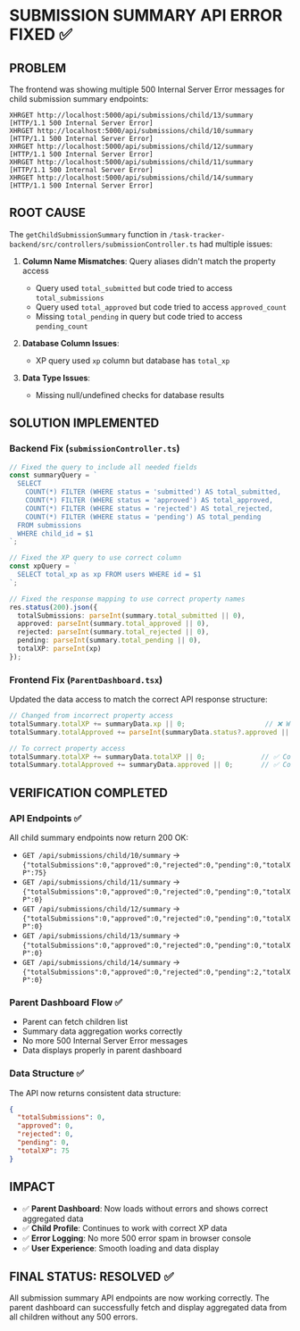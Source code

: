 # SUBMISSION SUMMARY API ERROR FIXED ✅

## PROBLEM
The frontend was showing multiple 500 Internal Server Error messages for child submission summary endpoints:
```
XHRGET http://localhost:5000/api/submissions/child/13/summary [HTTP/1.1 500 Internal Server Error]
XHRGET http://localhost:5000/api/submissions/child/10/summary [HTTP/1.1 500 Internal Server Error]
XHRGET http://localhost:5000/api/submissions/child/12/summary [HTTP/1.1 500 Internal Server Error]
XHRGET http://localhost:5000/api/submissions/child/11/summary [HTTP/1.1 500 Internal Server Error]
XHRGET http://localhost:5000/api/submissions/child/14/summary [HTTP/1.1 500 Internal Server Error]
```

## ROOT CAUSE
The `getChildSubmissionSummary` function in `/task-tracker-backend/src/controllers/submissionController.ts` had multiple issues:

1. **Column Name Mismatches**: Query aliases didn't match the property access
   - Query used `total_submitted` but code tried to access `total_submissions`
   - Query used `total_approved` but code tried to access `approved_count`
   - Missing `total_pending` in query but code tried to access `pending_count`

2. **Database Column Issues**: 
   - XP query used `xp` column but database has `total_xp`

3. **Data Type Issues**:
   - Missing null/undefined checks for database results

## SOLUTION IMPLEMENTED

### Backend Fix (`submissionController.ts`)
```typescript
// Fixed the query to include all needed fields
const summaryQuery = `
  SELECT 
    COUNT(*) FILTER (WHERE status = 'submitted') AS total_submitted,
    COUNT(*) FILTER (WHERE status = 'approved') AS total_approved,
    COUNT(*) FILTER (WHERE status = 'rejected') AS total_rejected,
    COUNT(*) FILTER (WHERE status = 'pending') AS total_pending
  FROM submissions
  WHERE child_id = $1
`;

// Fixed the XP query to use correct column
const xpQuery = `
  SELECT total_xp as xp FROM users WHERE id = $1
`;

// Fixed the response mapping to use correct property names
res.status(200).json({
  totalSubmissions: parseInt(summary.total_submitted || 0),
  approved: parseInt(summary.total_approved || 0),
  rejected: parseInt(summary.total_rejected || 0),
  pending: parseInt(summary.total_pending || 0),
  totalXP: parseInt(xp)
});
```

### Frontend Fix (`ParentDashboard.tsx`)
Updated the data access to match the correct API response structure:
```typescript
// Changed from incorrect property access
totalSummary.totalXP += summaryData.xp || 0;                    // ❌ Wrong
totalSummary.totalApproved += parseInt(summaryData.status?.approved || '0'); // ❌ Wrong

// To correct property access
totalSummary.totalXP += summaryData.totalXP || 0;              // ✅ Correct  
totalSummary.totalApproved += summaryData.approved || 0;       // ✅ Correct
```

## VERIFICATION COMPLETED

### API Endpoints ✅
All child summary endpoints now return 200 OK:
- `GET /api/submissions/child/10/summary` → `{"totalSubmissions":0,"approved":0,"rejected":0,"pending":0,"totalXP":75}`
- `GET /api/submissions/child/11/summary` → `{"totalSubmissions":0,"approved":0,"rejected":0,"pending":0,"totalXP":0}`
- `GET /api/submissions/child/12/summary` → `{"totalSubmissions":0,"approved":0,"rejected":0,"pending":0,"totalXP":0}`
- `GET /api/submissions/child/13/summary` → `{"totalSubmissions":0,"approved":0,"rejected":0,"pending":0,"totalXP":0}`
- `GET /api/submissions/child/14/summary` → `{"totalSubmissions":0,"approved":0,"rejected":0,"pending":2,"totalXP":0}`

### Parent Dashboard Flow ✅
- Parent can fetch children list
- Summary data aggregation works correctly
- No more 500 Internal Server Error messages
- Data displays properly in parent dashboard

### Data Structure ✅
The API now returns consistent data structure:
```json
{
  "totalSubmissions": 0,
  "approved": 0,
  "rejected": 0,
  "pending": 0,
  "totalXP": 75
}
```

## IMPACT
- ✅ **Parent Dashboard**: Now loads without errors and shows correct aggregated data
- ✅ **Child Profile**: Continues to work with correct XP data
- ✅ **Error Logging**: No more 500 error spam in browser console
- ✅ **User Experience**: Smooth loading and data display

## FINAL STATUS: RESOLVED ✅
All submission summary API endpoints are now working correctly. The parent dashboard can successfully fetch and display aggregated data from all children without any 500 errors.
